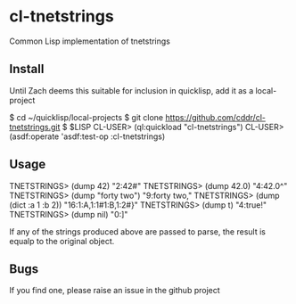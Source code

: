 cl-tnetstrings
==============

Common Lisp implementation of tnetstrings

Install
--------

Until Zach deems this suitable for inclusion in quicklisp, add it as a local-project

$ cd ~/quicklisp/local-projects
$ git clone https://github.com/cddr/cl-tnetstrings.git
$ $LISP
CL-USER> (ql:quickload "cl-tnetstrings")
CL-USER> (asdf:operate 'asdf:test-op :cl-tnetstrings)


Usage
------

TNETSTRINGS> (dump 42)
"2:42#"
TNETSTRINGS> (dump 42.0)
"4:42.0^"
TNETSTRINGS> (dump "forty two")
"9:forty two,"
TNETSTRINGS> (dump (dict :a 1 :b 2))
"16:1:A,1:1#1:B,1:2#}"
TNETSTRINGS> (dump t)
"4:true!"
TNETSTRINGS> (dump nil)
"0:]"

If any of the strings produced above are passed to parse, the result is equalp to the original object.


Bugs
----

If you find one, please raise an issue in the github project